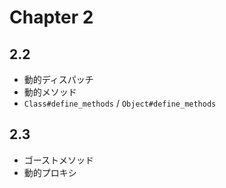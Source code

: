 # Chapter 2

## 2.2 

* 動的ディスパッチ
* 動的メソッド
* `Class#define_methods` / `Object#define_methods`

## 2.3

* ゴーストメソッド
* 動的プロキシ
